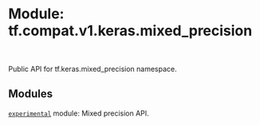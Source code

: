 <div itemscope itemtype="http://developers.google.com/ReferenceObject">
<meta itemprop="name" content="tf.compat.v1.keras.mixed_precision" />
<meta itemprop="path" content="Stable" />
</div>

# Module: tf.compat.v1.keras.mixed_precision


<table class="tfo-notebook-buttons tfo-api" align="left">
</table>



Public API for tf.keras.mixed_precision namespace.



## Modules

[`experimental`](../../../../tf/compat/v1/keras/mixed_precision/experimental.md) module: Mixed precision API.

